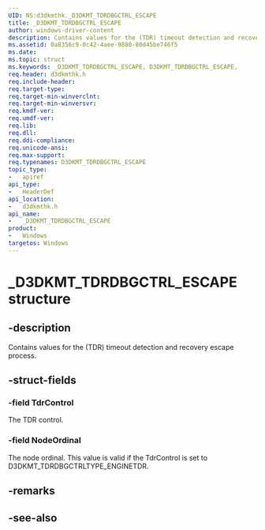 ```yaml
---
UID: NS:d3dkmthk._D3DKMT_TDRDBGCTRL_ESCAPE
title: _D3DKMT_TDRDBGCTRL_ESCAPE
author: windows-driver-content
description: Contains values for the (TDR) timeout detection and recovery escape process.
ms.assetid: 0a8356c9-0c42-4aee-9880-80d45be746f5
ms.date: 
ms.topic: struct
ms.keywords: _D3DKMT_TDRDBGCTRL_ESCAPE, D3DKMT_TDRDBGCTRL_ESCAPE, 
req.header: d3dkmthk.h
req.include-header:
req.target-type:
req.target-min-winverclnt:
req.target-min-winversvr:
req.kmdf-ver:
req.umdf-ver:
req.lib:
req.dll:
req.ddi-compliance:
req.unicode-ansi:
req.max-support:
req.typenames: D3DKMT_TDRDBGCTRL_ESCAPE
topic_type: 
-	apiref
api_type: 
-	HeaderDef
api_location: 
-	d3dkmthk.h
api_name: 
-	_D3DKMT_TDRDBGCTRL_ESCAPE
product:
-	Windows
targetos: Windows
---
```


# _D3DKMT_TDRDBGCTRL_ESCAPE structure

## -description

Contains values for the (TDR) timeout detection and recovery escape process.

## -struct-fields

### -field TdrControl

The TDR control.

### -field NodeOrdinal
 
The node ordinal. This value is valid if the TdrControl is set to D3DKMT_TDRDBGCTRLTYPE_ENGINETDR.

## -remarks

## -see-also
